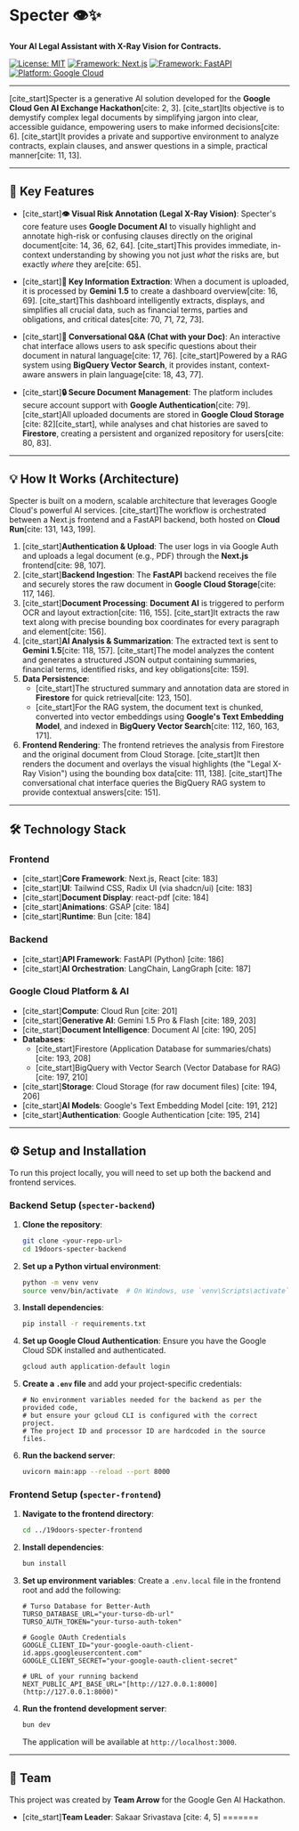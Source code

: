# Specter 👁️✨

**Your AI Legal Assistant with X-Ray Vision for Contracts.**

[![License: MIT](https://img.shields.io/badge/License-MIT-yellow.svg)](https://opensource.org/licenses/MIT)
[![Framework: Next.js](https://img.shields.io/badge/Next.js-000000?style=for-the-badge&logo=nextdotjs&logoColor=white)](https://nextjs.org/)
[![Framework: FastAPI](https://img.shields.io/badge/FastAPI-005571?style=for-the-badge&logo=fastapi)](https://fastapi.tiangolo.com/)
[![Platform: Google Cloud](https://img.shields.io/badge/Google_Cloud-4285F4?style=for-the-badge&logo=google-cloud&logoColor=white)](https://cloud.google.com/)

---

[cite_start]Specter is a generative AI solution developed for the **Google Cloud Gen AI Exchange Hackathon**[cite: 2, 3]. [cite_start]Its objective is to demystify complex legal documents by simplifying jargon into clear, accessible guidance, empowering users to make informed decisions[cite: 6]. [cite_start]It provides a private and supportive environment to analyze contracts, explain clauses, and answer questions in a simple, practical manner[cite: 11, 13].

---

## 🚀 Key Features

* [cite_start]**👁️ Visual Risk Annotation (Legal X-Ray Vision)**: Specter's core feature uses **Google Document AI** to visually highlight and annotate high-risk or confusing clauses directly on the original document[cite: 14, 36, 62, 64]. [cite_start]This provides immediate, in-context understanding by showing you not just *what* the risks are, but exactly *where* they are[cite: 65].

* [cite_start]**📝 Key Information Extraction**: When a document is uploaded, it is processed by **Gemini 1.5** to create a dashboard overview[cite: 16, 69]. [cite_start]This dashboard intelligently extracts, displays, and simplifies all crucial data, such as financial terms, parties and obligations, and critical dates[cite: 70, 71, 72, 73].

* [cite_start]**💬 Conversational Q&A (Chat with your Doc)**: An interactive chat interface allows users to ask specific questions about their document in natural language[cite: 17, 76]. [cite_start]Powered by a RAG system using **BigQuery Vector Search**, it provides instant, context-aware answers in plain language[cite: 18, 43, 77].

* [cite_start]**🔒 Secure Document Management**: The platform includes secure account support with **Google Authentication**[cite: 79]. [cite_start]All uploaded documents are stored in **Google Cloud Storage** [cite: 82][cite_start], while analyses and chat histories are saved to **Firestore**, creating a persistent and organized repository for users[cite: 80, 83].

---

## 💡 How It Works (Architecture)

Specter is built on a modern, scalable architecture that leverages Google Cloud's powerful AI services. [cite_start]The workflow is orchestrated between a Next.js frontend and a FastAPI backend, both hosted on **Cloud Run**[cite: 131, 143, 199].

1.  [cite_start]**Authentication & Upload**: The user logs in via Google Auth and uploads a legal document (e.g., PDF) through the **Next.js** frontend[cite: 98, 107].
2.  [cite_start]**Backend Ingestion**: The **FastAPI** backend receives the file and securely stores the raw document in **Google Cloud Storage**[cite: 117, 146].
3.  [cite_start]**Document Processing**: **Document AI** is triggered to perform OCR and layout extraction[cite: 116, 155]. [cite_start]It extracts the raw text along with precise bounding box coordinates for every paragraph and element[cite: 156].
4.  [cite_start]**AI Analysis & Summarization**: The extracted text is sent to **Gemini 1.5**[cite: 118, 157]. [cite_start]The model analyzes the content and generates a structured JSON output containing summaries, financial terms, identified risks, and key obligations[cite: 159].
5.  **Data Persistence**:
    * [cite_start]The structured summary and annotation data are stored in **Firestore** for quick retrieval[cite: 123, 150].
    * [cite_start]For the RAG system, the document text is chunked, converted into vector embeddings using **Google's Text Embedding Model**, and indexed in **BigQuery Vector Search**[cite: 112, 160, 163, 171].
6.  **Frontend Rendering**: The frontend retrieves the analysis from Firestore and the original document from Cloud Storage. [cite_start]It then renders the document and overlays the visual highlights (the "Legal X-Ray Vision") using the bounding box data[cite: 111, 138]. [cite_start]The conversational chat interface queries the BigQuery RAG system to provide contextual answers[cite: 151].



---

## 🛠️ Technology Stack

### Frontend
* [cite_start]**Core Framework**: Next.js, React [cite: 183]
* [cite_start]**UI**: Tailwind CSS, Radix UI (via shadcn/ui) [cite: 183]
* [cite_start]**Document Display**: react-pdf [cite: 184]
* [cite_start]**Animations**: GSAP [cite: 184]
* [cite_start]**Runtime**: Bun [cite: 184]

### Backend
* [cite_start]**API Framework**: FastAPI (Python) [cite: 186]
* [cite_start]**AI Orchestration**: LangChain, LangGraph [cite: 187]

### Google Cloud Platform & AI
* [cite_start]**Compute**: Cloud Run [cite: 201]
* [cite_start]**Generative AI**: Gemini 1.5 Pro & Flash [cite: 189, 203]
* [cite_start]**Document Intelligence**: Document AI [cite: 190, 205]
* **Databases**:
    * [cite_start]Firestore (Application Database for summaries/chats) [cite: 193, 208]
    * [cite_start]BigQuery with Vector Search (Vector Database for RAG) [cite: 197, 210]
* [cite_start]**Storage**: Cloud Storage (for raw document files) [cite: 194, 206]
* [cite_start]**AI Models**: Google's Text Embedding Model [cite: 191, 212]
* [cite_start]**Authentication**: Google Authentication [cite: 195, 214]

---

## ⚙️ Setup and Installation

To run this project locally, you will need to set up both the backend and frontend services.

### Backend Setup (`specter-backend`)

1.  **Clone the repository**:
    ```bash
    git clone <your-repo-url>
    cd 19doors-specter-backend
    ```
2.  **Set up a Python virtual environment**:
    ```bash
    python -m venv venv
    source venv/bin/activate  # On Windows, use `venv\Scripts\activate`
    ```
3.  **Install dependencies**:
    ```bash
    pip install -r requirements.txt
    ```
4.  **Set up Google Cloud Authentication**:
    Ensure you have the Google Cloud SDK installed and authenticated.
    ```bash
    gcloud auth application-default login
    ```
5.  **Create a `.env` file** and add your project-specific credentials:
    ```env
    # No environment variables needed for the backend as per the provided code,
    # but ensure your gcloud CLI is configured with the correct project.
    # The project ID and processor ID are hardcoded in the source files.
    ```
6.  **Run the backend server**:
    ```bash
    uvicorn main:app --reload --port 8000
    ```

### Frontend Setup (`specter-frontend`)

1.  **Navigate to the frontend directory**:
    ```bash
    cd ../19doors-specter-frontend
    ```
2.  **Install dependencies**:
    ```bash
    bun install
    ```
3.  **Set up environment variables**:
    Create a `.env.local` file in the frontend root and add the following:
    ```env
    # Turso Database for Better-Auth
    TURSO_DATABASE_URL="your-turso-db-url"
    TURSO_AUTH_TOKEN="your-turso-auth-token"

    # Google OAuth Credentials
    GOOGLE_CLIENT_ID="your-google-oauth-client-id.apps.googleusercontent.com"
    GOOGLE_CLIENT_SECRET="your-google-oauth-client-secret"

    # URL of your running backend
    NEXT_PUBLIC_API_BASE_URL="[http://127.0.0.1:8000](http://127.0.0.1:8000)"
    ```
4.  **Run the frontend development server**:
    ```bash
    bun dev
    ```
    The application will be available at `http://localhost:3000`.

---

## 👥 Team

This project was created by **Team Arrow** for the Google Gen AI Hackathon.
* [cite_start]**Team Leader**: Sakaar Srivastava [cite: 4, 5]
=======
